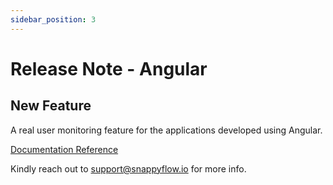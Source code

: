 ```yaml
---
sidebar_position: 3 
---
```

# Release Note - Angular

## New Feature

A real user monitoring feature for the applications developed using Angular.

[Documentation Reference](/docs/RUM/agent_installation/angular_12x)

Kindly reach out to [support@snappyflow.io](mailto:support@snappyflow.io) for more info.


